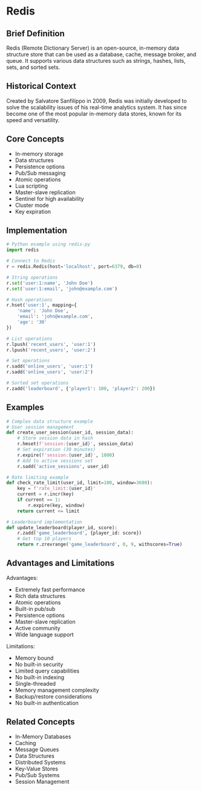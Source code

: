 # Redis

## Brief Definition
Redis (Remote Dictionary Server) is an open-source, in-memory data structure store that can be used as a database, cache, message broker, and queue. It supports various data structures such as strings, hashes, lists, sets, and sorted sets.

## Historical Context
Created by Salvatore Sanfilippo in 2009, Redis was initially developed to solve the scalability issues of his real-time analytics system. It has since become one of the most popular in-memory data stores, known for its speed and versatility.

## Core Concepts
- In-memory storage
- Data structures
- Persistence options
- Pub/Sub messaging
- Atomic operations
- Lua scripting
- Master-slave replication
- Sentinel for high availability
- Cluster mode
- Key expiration

## Implementation
```python
# Python example using redis-py
import redis

# Connect to Redis
r = redis.Redis(host='localhost', port=6379, db=0)

# String operations
r.set('user:1:name', 'John Doe')
r.set('user:1:email', 'john@example.com')

# Hash operations
r.hset('user:1', mapping={
    'name': 'John Doe',
    'email': 'john@example.com',
    'age': '30'
})

# List operations
r.lpush('recent_users', 'user:1')
r.lpush('recent_users', 'user:2')

# Set operations
r.sadd('online_users', 'user:1')
r.sadd('online_users', 'user:2')

# Sorted set operations
r.zadd('leaderboard', {'player1': 100, 'player2': 200})
```

## Examples
```python
# Complex data structure example
# User session management
def create_user_session(user_id, session_data):
    # Store session data in hash
    r.hmset(f'session:{user_id}', session_data)
    # Set expiration (30 minutes)
    r.expire(f'session:{user_id}', 1800)
    # Add to active sessions set
    r.sadd('active_sessions', user_id)

# Rate limiting example
def check_rate_limit(user_id, limit=100, window=3600):
    key = f'rate_limit:{user_id}'
    current = r.incr(key)
    if current == 1:
        r.expire(key, window)
    return current <= limit

# Leaderboard implementation
def update_leaderboard(player_id, score):
    r.zadd('game_leaderboard', {player_id: score})
    # Get top 10 players
    return r.zrevrange('game_leaderboard', 0, 9, withscores=True)
```

## Advantages and Limitations
Advantages:
- Extremely fast performance
- Rich data structures
- Atomic operations
- Built-in pub/sub
- Persistence options
- Master-slave replication
- Active community
- Wide language support

Limitations:
- Memory bound
- No built-in security
- Limited query capabilities
- No built-in indexing
- Single-threaded
- Memory management complexity
- Backup/restore considerations
- No built-in authentication

## Related Concepts
- In-Memory Databases
- Caching
- Message Queues
- Data Structures
- Distributed Systems
- Key-Value Stores
- Pub/Sub Systems
- Session Management 